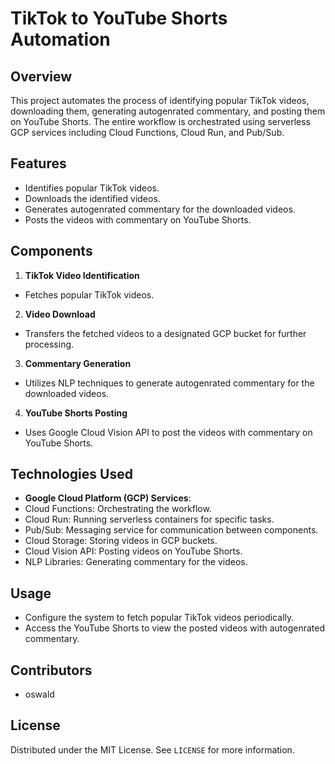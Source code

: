 # TikTok to YouTube Shorts Automation

## Overview
This project automates the process of identifying popular TikTok videos, downloading them, generating autogenrated commentary, and posting them on YouTube Shorts. The entire workflow is orchestrated using serverless GCP services including Cloud Functions, Cloud Run, and Pub/Sub.

## Features
- Identifies popular TikTok videos.
- Downloads the identified videos.
- Generates autogenrated commentary for the downloaded videos.
- Posts the videos with commentary on YouTube Shorts.

## Components
1. **TikTok Video Identification**
  - Fetches popular TikTok videos.

2. **Video Download**
  - Transfers the fetched videos to a designated GCP bucket for further processing.

3. **Commentary Generation**
  - Utilizes NLP techniques to generate autogenrated commentary for the downloaded videos.

4. **YouTube Shorts Posting**
  - Uses Google Cloud Vision API to post the videos with commentary on YouTube Shorts.

## Technologies Used
- **Google Cloud Platform (GCP) Services**:
 - Cloud Functions: Orchestrating the workflow.
 - Cloud Run: Running serverless containers for specific tasks.
 - Pub/Sub: Messaging service for communication between components.
 - Cloud Storage: Storing videos in GCP buckets.
 - Cloud Vision API: Posting videos on YouTube Shorts.
 - NLP Libraries: Generating commentary for the videos.

## Usage
- Configure the system to fetch popular TikTok videos periodically.
- Access the YouTube Shorts to view the posted videos with autogenrated commentary.

## Contributors
- oswald

## License
Distributed under the MIT License. See `LICENSE` for more information.

